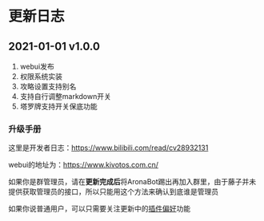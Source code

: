 # 更新日志

## 2021-01-01 v1.0.0

1. webui发布
2. 权限系统实装
3. 攻略设置支持别名
4. 支持自行调整markdown开关
5. 塔罗牌支持开关保底功能

### 升级手册

这里是开发者日志：https://www.bilibili.com/read/cv28932131

webui的地址为：https://www.kivotos.com.cn/

如果你是群管理员，请在**更新完成后**将AronaBot踢出再加入群里，由于藤子并未提供获取管理员的接口，所以只能用这个方法来确认到底谁是管理员

如果你说普通用户，可以只需要关注更新中的[插件偏好](../webui/plugins)功能